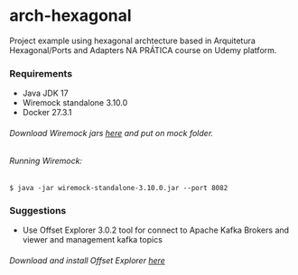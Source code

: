 # arch-hexagonal
Project example using hexagonal archtecture based in Arquitetura Hexagonal/Ports and Adapters NA PRÁTICA course on Udemy platform.

### Requirements
* Java JDK 17
* Wiremock standalone 3.10.0
* Docker 27.3.1

###### Download Wiremock jars [here](https://wiremock.org/docs/download-and-installation) and put on mock folder.
###### Running Wiremock:
```
$ java -jar wiremock-standalone-3.10.0.jar --port 8082
```

### Suggestions
* Use Offset Explorer 3.0.2 tool for connect to Apache Kafka Brokers and viewer and management kafka topics

###### Download and install Offset Explorer [here](https://www.kafkatool.com/download.html)